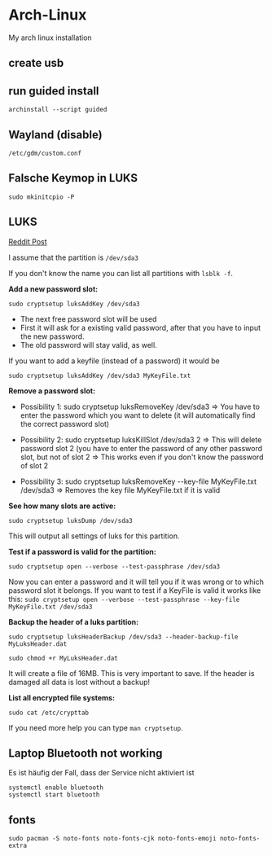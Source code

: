 # Arch-Linux
 My arch linux installation

## create usb

## run guided install

````
archinstall --script guided
````

## Wayland (disable)
````
/etc/gdm/custom.conf 
````

## Falsche Keymop in LUKS
````
sudo mkinitcpio -P
````
## LUKS

[Reddit Post](https://askubuntu.com/questions/1319688/luks-how-can-i-add-more-password-slots-or-remove-change-a-password)

I assume that the partition is ````/dev/sda3````

If you don't know the name you can list all partitions with ````lsblk -f````.

**Add a new password slot:**

````sudo cryptsetup luksAddKey /dev/sda3````
 - The next free password slot will be used
 - First it will ask for a existing valid password, after that you have to input the new password.
 - The old password will stay valid, as well.
   
If you want to add a keyfile (instead of a password) it would be

````sudo cryptsetup luksAddKey /dev/sda3 MyKeyFile.txt````

**Remove a password slot:** 

 - Possibility 1: sudo cryptsetup luksRemoveKey /dev/sda3
   => You have to enter the password which you want to delete (it will automatically find the correct password slot)
 
 - Possibility 2: sudo cryptsetup luksKillSlot /dev/sda3 2
=> This will delete password slot 2 (you have to enter the password of any other password slot, but not of slot 2
=> This works even if you don't know the password of slot 2

- Possibility 3: sudo cryptsetup luksRemoveKey --key-file MyKeyFile.txt /dev/sda3
=> Removes the key file MyKeyFile.txt if it is valid

**See how many slots are active:**

````sudo cryptsetup luksDump /dev/sda3````

This will output all settings of luks for this partition.

**Test if a password is valid for the partition:**

````sudo cryptsetup open --verbose --test-passphrase /dev/sda3````

Now you can enter a password and it will tell you if it was wrong or to which password slot it belongs.
If you want to test if a KeyFile is valid it works like this:
````sudo cryptsetup open --verbose --test-passphrase --key-file MyKeyFile.txt /dev/sda3````

**Backup the header of a luks partition:**

````sudo cryptsetup luksHeaderBackup /dev/sda3 --header-backup-file MyLuksHeader.dat````

````sudo chmod +r MyLuksHeader.dat````

It will create a file of 16MB.
This is very important to save. If the header is damaged all data is lost without a backup!

**List all encrypted file systems:**

````sudo cat /etc/crypttab````

If you need more help you can type ````man cryptsetup````.


## Laptop Bluetooth not working

Es ist häufig der Fall, dass der Service nicht aktiviert ist

````
systemctl enable bluetooth
systemctl start bluetooth
````

## fonts
````
sudo pacman -S noto-fonts noto-fonts-cjk noto-fonts-emoji noto-fonts-extra
````
